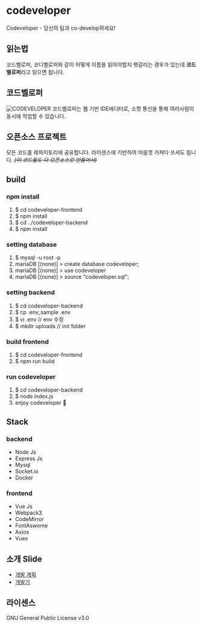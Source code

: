 # codeveloper
Codeveloper - 당신의 팀과 co-develop하세요!

## 읽는법
코드벨로퍼, 코디벨로퍼와 같이 어떻게 이름을 읽어야할지 햇갈리는 경우가 있는데 **코드벨로퍼**라고 읽으면 됩니다.

## 코드벨로퍼
![CODEVELOPER](https://i.imgur.com/ff3JwFs.png)
코드벨로퍼는 웹 기반 IDE에디터로, 소켓 통신을 통해 여러사람이 동시에 작업할 수 있습니다.

## 오픈소스 프로젝트
모든 코드를 레파지토리에 공유합니다. 라이센스에 기반하여 마음껏 가져다 쓰셔도 됩니다.
~~*(이 코드들도 다 오픈소스로 만들어서)*~~
## build

### npm install
1. $ cd codeveloper-frontend
2. $ npm install
3. $ cd ../codeveloper-backend
4. $ npm install

### setting database
1. $ mysql -u root -p 
2. mariaDB [(none)]  > create database codeveloper;
3. mariaDB [(none)]  > use codeveloper
4. mariaDB [(none)]  > source "codeveloper.sql";

### setting backend
1. $ cd codeveloper-backend
2. $ cp .env_sample .env
3. $ vi .env // env 수정
4. $ mkdir uploads // init folder

### build frontend
1. $ cd codeveloper-frontend
2. $ npm run build

### run codeveloper
1. $ cd codeveloper-backend
2. $ node index.js
3. enjoy codeveloper 🙌

## Stack

### backend
- Node Js
- Express Js
- Mysql
- Socket.io
- Docker

### frontend
- Vue Js
- Webpack3
- CodeMirror
- FontAswome
- Axios
- Vuex

## 소개 Slide
- [개발 계획](https://www.slideshare.net/ssuser827c0b/codeveloper)
- [개발기](https://www.slideshare.net/ssuser827c0b/codeveloper-97872633)

## 라이센스
GNU General Public License v3.0
